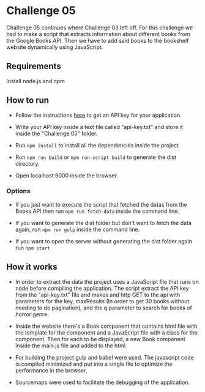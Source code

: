# Challenge 05

Challenge 05 continues where Challenge 03 left off. For this challenge we had to make a script that extracts information about different books from the Google Books API. Then we have to add said books to the bookshelf website dynamically using JavaScript.

## Requirements

Install node.js and npm

## How to run

* Follow the instructions [here](https://developers.google.com/books/docs/v1/using?hl=es-419#auth) to get an API key for your application.

* Write your API key inside a text file called "api-key.txt" and store it inside the "Challenge 05" folder.

* Run ```npm install``` to install all the dependencies inside the project

* Run ```npm run build``` or ```npm run-script build``` to generate the dist directory.

* Open localhost:9000 inside the browser.

### Options

* If you just want to execute the script that fetched the datas from the Books API then run ```npm run fetch-data``` inside the command line.

* If you want to generate the dist folder but don't want to fetch the data again, run ```npm run gulp``` inside the command line.

* If you want to open the server without generating the dist folder again run ```npm start```

## How it works

* In order to extract the data the project uses a JavaScript file that runs on node before compiling the application. The script extract the API key from the "api-key.txt" file and makes and http GET to the api with parameters for the key, maxResults (In order to get 30 books without needing to do pagination), and the q parameter to search for books of horror genre.

* Inside the website there's a Book component that contains html file with the template for the component and a JavaScript file with a class for the component. Then for each to be displayed, a new Book component inside the main.js file and added to the html.

* For building the project gulp and babel were used. The javascript code is compiled minimized and put into a single file to optimize the performance in the browser.

* Sourcemaps were used to facilitate the debugging of the application.